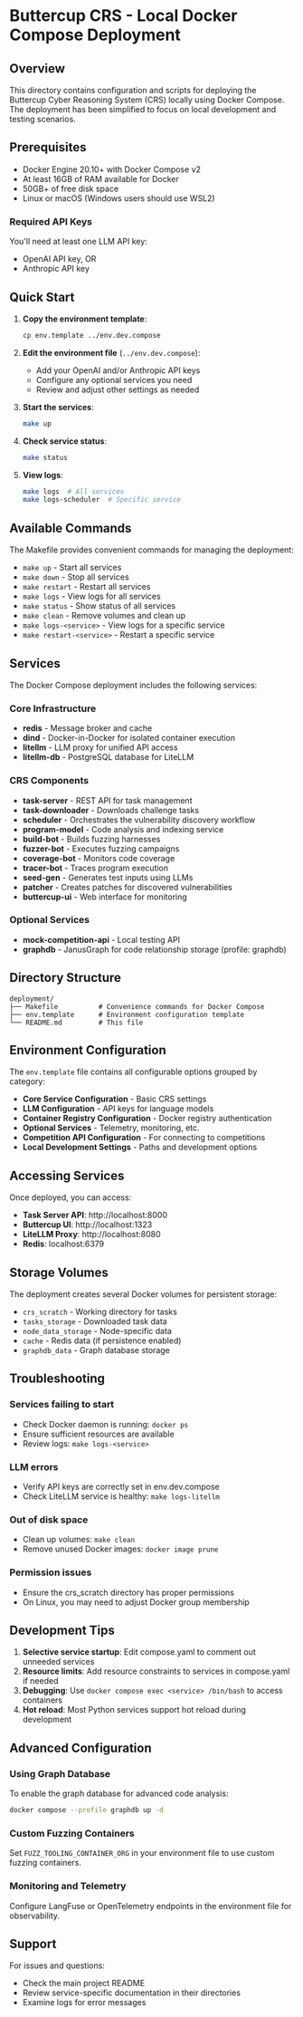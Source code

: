 # Buttercup CRS - Local Docker Compose Deployment

## Overview

This directory contains configuration and scripts for deploying the Buttercup Cyber Reasoning System (CRS) locally using Docker Compose. The deployment has been simplified to focus on local development and testing scenarios.

## Prerequisites

- Docker Engine 20.10+ with Docker Compose v2
- At least 16GB of RAM available for Docker
- 50GB+ of free disk space
- Linux or macOS (Windows users should use WSL2)

### Required API Keys

You'll need at least one LLM API key:
- OpenAI API key, OR
- Anthropic API key

## Quick Start

1. **Copy the environment template**:
   ```bash
   cp env.template ../env.dev.compose
   ```

2. **Edit the environment file** (`../env.dev.compose`):
   - Add your OpenAI and/or Anthropic API keys
   - Configure any optional services you need
   - Review and adjust other settings as needed

3. **Start the services**:
   ```bash
   make up
   ```

4. **Check service status**:
   ```bash
   make status
   ```

5. **View logs**:
   ```bash
   make logs  # All services
   make logs-scheduler  # Specific service
   ```

## Available Commands

The Makefile provides convenient commands for managing the deployment:

- `make up` - Start all services
- `make down` - Stop all services  
- `make restart` - Restart all services
- `make logs` - View logs for all services
- `make status` - Show status of all services
- `make clean` - Remove volumes and clean up
- `make logs-<service>` - View logs for a specific service
- `make restart-<service>` - Restart a specific service

## Services

The Docker Compose deployment includes the following services:

### Core Infrastructure
- **redis** - Message broker and cache
- **dind** - Docker-in-Docker for isolated container execution
- **litellm** - LLM proxy for unified API access
- **litellm-db** - PostgreSQL database for LiteLLM

### CRS Components
- **task-server** - REST API for task management
- **task-downloader** - Downloads challenge tasks
- **scheduler** - Orchestrates the vulnerability discovery workflow
- **program-model** - Code analysis and indexing service
- **build-bot** - Builds fuzzing harnesses
- **fuzzer-bot** - Executes fuzzing campaigns
- **coverage-bot** - Monitors code coverage
- **tracer-bot** - Traces program execution
- **seed-gen** - Generates test inputs using LLMs
- **patcher** - Creates patches for discovered vulnerabilities
- **buttercup-ui** - Web interface for monitoring

### Optional Services
- **mock-competition-api** - Local testing API
- **graphdb** - JanusGraph for code relationship storage (profile: graphdb)

## Directory Structure

```
deployment/
├── Makefile          # Convenience commands for Docker Compose
├── env.template      # Environment configuration template
└── README.md         # This file
```

## Environment Configuration

The `env.template` file contains all configurable options grouped by category:

- **Core Service Configuration** - Basic CRS settings
- **LLM Configuration** - API keys for language models
- **Container Registry Configuration** - Docker registry authentication
- **Optional Services** - Telemetry, monitoring, etc.
- **Competition API Configuration** - For connecting to competitions
- **Local Development Settings** - Paths and development options

## Accessing Services

Once deployed, you can access:

- **Task Server API**: http://localhost:8000
- **Buttercup UI**: http://localhost:1323
- **LiteLLM Proxy**: http://localhost:8080
- **Redis**: localhost:6379

## Storage Volumes

The deployment creates several Docker volumes for persistent storage:

- `crs_scratch` - Working directory for tasks
- `tasks_storage` - Downloaded task data
- `node_data_storage` - Node-specific data
- `cache` - Redis data (if persistence enabled)
- `graphdb_data` - Graph database storage

## Troubleshooting

### Services failing to start
- Check Docker daemon is running: `docker ps`
- Ensure sufficient resources are available
- Review logs: `make logs-<service>`

### LLM errors
- Verify API keys are correctly set in env.dev.compose
- Check LiteLLM service is healthy: `make logs-litellm`

### Out of disk space
- Clean up volumes: `make clean`
- Remove unused Docker images: `docker image prune`

### Permission issues
- Ensure the crs_scratch directory has proper permissions
- On Linux, you may need to adjust Docker group membership

## Development Tips

1. **Selective service startup**: Edit compose.yaml to comment out unneeded services
2. **Resource limits**: Add resource constraints to services in compose.yaml if needed
3. **Debugging**: Use `docker compose exec <service> /bin/bash` to access containers
4. **Hot reload**: Most Python services support hot reload during development

## Advanced Configuration

### Using Graph Database

To enable the graph database for advanced code analysis:

```bash
docker compose --profile graphdb up -d
```

### Custom Fuzzing Containers

Set `FUZZ_TOOLING_CONTAINER_ORG` in your environment file to use custom fuzzing containers.

### Monitoring and Telemetry

Configure LangFuse or OpenTelemetry endpoints in the environment file for observability.

## Support

For issues and questions:
- Check the main project README
- Review service-specific documentation in their directories
- Examine logs for error messages